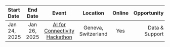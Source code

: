 | Start Date | End Date | Event | Location | Online | Opportunity | 
| :---       | :----:   | :----:|  :----:  | :----: |        ---: |
| Jan 24, 2025 | Jan 26, 2025|  [AI for Connectivity Hackathon](https://lablab.ai/event/ai-for-connectivity-hackathon) | Geneva, Switzerland | Yes | Data & Support |
